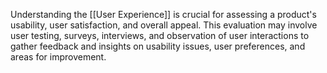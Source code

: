 Understanding the [[User Experience]]  is crucial for assessing a product's usability, user satisfaction, and overall appeal. This evaluation may involve user testing, surveys, interviews, and observation of user interactions to gather feedback and insights on usability issues, user preferences, and areas for improvement.
